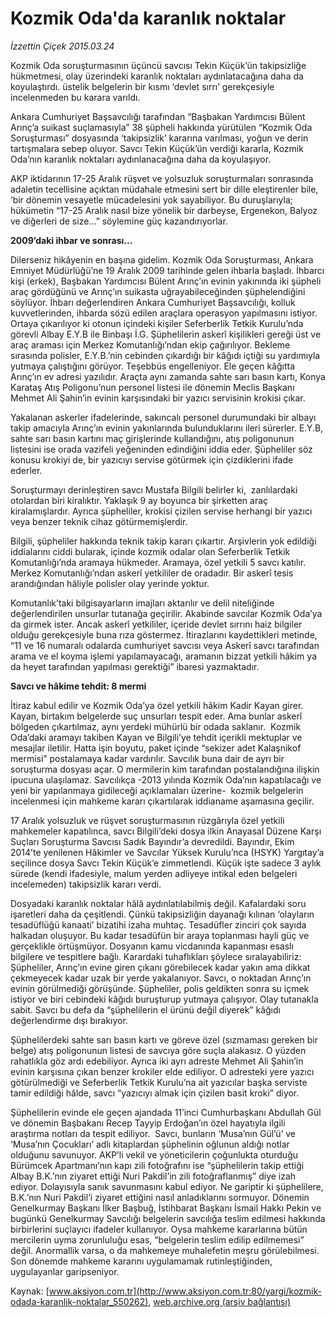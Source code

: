 # Kozmik Oda'da karanlık noktalar

*İzzettin Çiçek 2015.03.24*

<div class="pNewsDetailMainContent ctx_content" itemprop="articleBody">
 <p>
  Kozmik Oda soruşturmasının üçüncü savcısı Tekin Küçük’ün takipsizliğe hükmetmesi, olay üzerindeki karanlık noktaları aydınlatacağına daha da koyulaştırdı. üstelik belgelerin bir kısmı ‘devlet sırrı’ gerekçesiyle incelenmeden bu karara varıldı.
 </p>
 <p>
  Ankara Cumhuriyet Başsavcılığı tarafından “Başbakan Yardımcısı Bülent Arınç’a suikast suçlamasıyla” 38 şüpheli hakkında yürütülen “Kozmik Oda Soruşturması” dosyasında ‘takipsizlik’ kararına varılması, yoğun ve derin tartışmalara sebep oluyor. Savcı Tekin Küçük’ün verdiği kararla, Kozmik Oda’nın karanlık noktaları aydınlanacağına daha da koyulaşıyor.
 </p>
 <p>
  AKP iktidarının 17-25 Aralık rüşvet ve yolsuzluk soruşturmaları sonrasında adaletin tecellisine açıktan müdahale etmesini sert bir dille eleştirenler bile, ‘bir dönemin vesayetle mücadelesini yok sayabiliyor. Bu duruşlarıyla; hükümetin “17-25 Aralık nasıl bize yönelik bir darbeyse, Ergenekon, Balyoz ve diğerleri de size...” söylemine güç kazandırıyorlar.
 </p>
 <p>
  <strong>
   2009’daki ihbar ve sonrası...
  </strong>
 </p>
 <p>
  Dilerseniz hikâyenin en başına gidelim. Kozmik Oda Soruşturması, Ankara Emniyet Müdürlüğü’ne 19 Aralık 2009 tarihinde gelen ihbarla başladı. İhbarcı kişi (erkek), Başbakan Yardımcısı Bülent Arınç’ın evinin yakınında iki şüpheli araç gördüğünü ve Arınç’ın suikasta uğrayabileceğinden şüphelendiğini söylüyor. İhbarı değerlendiren Ankara Cumhuriyet Başsavcılığı, kolluk kuvvetlerinden, ihbarda sözü edilen araçlara operasyon yapılmasını istiyor. Ortaya çıkarılıyor ki otonun içindeki kişiler Seferberlik Tetkik Kurulu’nda görevli Albay E.Y.B ile Binbaşı İ.G. Şüphelilerin askerî kişilikleri gereği üst ve araç araması için Merkez Komutanlığı’ndan ekip çağırılıyor. Bekleme sırasında polisler, E.Y.B.’nin cebinden çıkardığı bir kâğıdı içtiği su yardımıyla yutmaya çalıştığını görüyor. Teşebbüs engelleniyor. Ele geçen kâğıtta Arınç’ın ev adresi yazılıdır. Araçta aynı zamanda sahte sarı basın kartı, Konya Karataş Atış Poligonu’nun personel listesi ile dönemin Meclis Başkanı Mehmet Ali Şahin’in evinin karşısındaki bir yazıcı servisinin krokisi çıkar.
 </p>
 <p>
  Yakalanan askerler ifadelerinde, sakıncalı personel durumundaki bir albayı takip amacıyla Arınç’ın evinin yakınlarında bulunduklarını ileri sürerler. E.Y.B, sahte sarı basın kartını maç girişlerinde kullandığını, atış poligonunun listesini ise orada vazifeli yeğeninden edindiğini iddia eder. Şüpheliler söz konusu krokiyi de, bir yazıcıyı servise götürmek için çizdiklerini ifade ederler.
 </p>
 <p>
  Soruşturmayı derinleştiren savcı Mustafa Bilgili belirler ki,  zanlılardaki otolardan biri kiralıktır. Yaklaşık 9 ay boyunca bir şirketten araç kiralamışlardır. Ayrıca şüpheliler, krokisi çizilen servise herhangi bir yazıcı veya benzer teknik cihaz götürmemişlerdir.
 </p>
 <p>
  Bilgili, şüpheliler hakkında teknik takip kararı çıkartır. Arşivlerin yok edildiği iddialarını ciddi bularak, içinde kozmik odalar olan Seferberlik Tetkik Komutanlığı’nda aramaya hükmeder. Aramaya, özel yetkili 5 savcı katılır. Merkez Komutanlığı’ndan askerî yetkililer de oradadır. Bir askerî tesis arandığından hâliyle polisler olay yerinde yoktur.
 </p>
 <p>
  Komutanlık’taki bilgisayarların imajları aktarılır ve delil niteliğinde değerlendirilen unsurlar tutanağa geçirilir. Akabinde savcılar Kozmik Oda’ya da girmek ister. Ancak askerî yetkililer, içeride devlet sırrını haiz bilgiler olduğu gerekçesiyle buna rıza göstermez. İtirazlarını kaydettikleri metinde, “11 ve 16 numaralı odalarda cumhuriyet savcısı veya Askerî savcı tarafından arama ve el koyma işlemi yapılamayacağı, aramanın bizzat yetkili hâkim ya da heyet tarafından yapılması gerektiği” ibaresi yazmaktadır.
 </p>
 <p>
  <strong>
   Savcı ve hâkime tehdit: 8 mermi
  </strong>
 </p>
 <p>
  İtiraz kabul edilir ve Kozmik Oda’ya özel yetkili hâkim Kadir Kayan girer. Kayan, birtakım belgelerde suç unsurları tespit eder. Ama bunlar askerî bölgeden çıkartılmaz, aynı yerdeki mühürlü bir odada saklanır.  Kozmik Oda’daki aramayı takiben Kayan ve Bilgili’ye tehdit içerikli mektuplar ve mesajlar iletilir. Hatta işin boyutu, paket içinde “sekizer adet Kalaşnikof mermisi” postalamaya kadar vardırılır. Savcılık buna dair de ayrı bir soruşturma dosyası açar. O mermilerin kim tarafından postalandığına ilişkin ipucuna ulaşılamaz. Savcılıkça -2013 yılında Kozmik Oda’nın kapatılacağı ve yeni bir yapılanmaya gidileceği açıklamaları üzerine-  kozmik belgelerin incelenmesi için mahkeme kararı çıkartılarak iddianame aşamasına geçilir.
 </p>
 <p>
  17 Aralık yolsuzluk ve rüşvet soruşturmasının rüzgârıyla özel yetkili mahkemeler kapatılınca, savcı Bilgili’deki dosya ilkin Anayasal Düzene Karşı Suçları Soruşturma Savcısı Sadık Bayındır’a devredildi. Bayındır, Ekim 2014’te yenilenen Hâkimler ve Savcılar Yüksek Kurulu’nca (HSYK) Yargıtay’a seçilince dosya Savcı Tekin Küçük’e zimmetlendi. Küçük işte sadece 3 aylık sürede (kendi ifadesiyle, malum yerden adliyeye intikal eden belgeleri incelemeden) takipsizlik kararı verdi.
 </p>
 <p>
  Dosyadaki karanlık noktalar hâlâ aydınlatılabilmiş değil. Kafalardaki soru işaretleri daha da çeşitlendi. Çünkü takipsizliğin dayanağı kılınan ‘olayların tesadüflüğü kanaati’ bizatihi izaha muhtaç. Tesadüfler zinciri çok sayıda halkadan oluşuyor. Bu kadar tesadüfün bir araya toplanması hayli güç ve gerçeklikle örtüşmüyor. Dosyanın kamu vicdanında kapanması esaslı bilgilere ve tespitlere bağlı. Karardaki tuhaflıkları şöylece sıralayabiliriz: Şüpheliler, Arınç’ın evine giren çıkanı görebilecek kadar yakın ama dikkat çekmeyecek kadar uzak bir yerde yakalanıyor. Savcı, o noktadan Arınç’ın evinin görülmediği görüşünde. Şüpheliler, polis geldikten sonra su içmek istiyor ve biri cebindeki kâğıdı buruşturup yutmaya çalışıyor. Olay tutanakla sabit. Savcı bu defa da “şüphelilerin el ürünü değil diyerek” kâğıdı değerlendirme dışı bırakıyor.
 </p>
 <p>
  Şüphelilerdeki sahte sarı basın kartı ve göreve özel (sızmaması gereken bir belge) atış poligonunun listesi de savcıya göre suçla alakasız. O yüzden rahatlıkla göz ardı edebiliyor. Ayrıca iki ayrı adreste Mehmet Ali Şahin’in evinin karşısına çıkan benzer krokiler elde ediliyor. O adresteki yere yazıcı götürülmediği ve Seferberlik Tetkik Kurulu’na ait yazıcılar başka serviste tamir edildiği hâlde, savcı “yazıcıyı almak için çizilen basit kroki” diyor.
 </p>
 <p>
  Şüphelilerin evinde ele geçen ajandada 11’inci Cumhurbaşkanı Abdullah Gül ve dönemin Başbakanı Recep Tayyip Erdoğan’ın özel hayatıyla ilgili araştırma notları da tespit ediliyor.  Savcı, bunların ‘Musa’nın Gül’ü’ ve ‘Musa’nın Çocukları’ adlı kitaplardan şüphelinin oğlunun aldığı notlar olduğunu savunuyor. AKP’li vekil ve yöneticilerin çoğunlukta oturduğu Bürümcek Apartmanı’nın kapı zili fotoğrafını ise “şüphelilerin takip ettiği Albay B.K.’nın ziyaret ettiği Nuri Pakdil’in zili fotoğraflanmış” diye izah ediyor. Dolayısıyla sanık savunmasını kabul ediyor. Ne gariptir ki şüphelilere, B.K.’nın Nuri Pakdil’i ziyaret ettiğini nasıl anladıklarını sormuyor. Dönemin Genelkurmay Başkanı İlker Başbuğ, İstihbarat Başkanı İsmail Hakkı Pekin ve bugünkü Genelkurmay Savcılığı belgelerin savcılığa teslim edilmesi hakkında birbirlerini suçlayıcı ifadeler kullanıyor. Oysa mahkeme kararlarına bütün mercilerin uyma zorunluluğu esas, “belgelerin teslim edilip edilmemesi” değil. Anormallik varsa, o da mahkemeye muhalefetin meşru görülebilmesi. Son dönemde mahkeme kararını uygulamamak rutinleştiğinden, uygulayanlar garipseniyor.
 </p>
</div>


Kaynak: [www.aksiyon.com.tr](http://www.aksiyon.com.tr:80/yargi/kozmik-odada-karanlik-noktalar_550262), [web.archive.org (arşiv bağlantısı)](http://web.archive.org/web/20151020074100/http://www.aksiyon.com.tr:80/yargi/kozmik-odada-karanlik-noktalar_550262)
